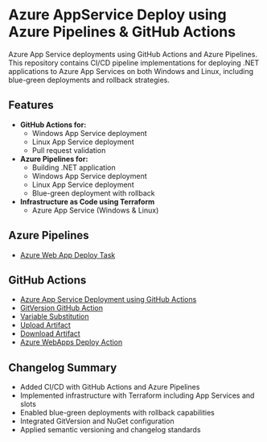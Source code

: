 # Azure AppService Deploy using Azure Pipelines & GitHub Actions

Azure App Service deployments using GitHub Actions and Azure Pipelines.
This repository contains CI/CD pipeline implementations for deploying .NET applications
to Azure App Services on both Windows and Linux,
including blue-green deployments and rollback strategies.

## Features

- **GitHub Actions for:**
    - Windows App Service deployment
    - Linux App Service deployment
    - Pull request validation
- **Azure Pipelines for:**
    - Building .NET application
    - Windows App Service deployment
    - Linux App Service deployment
    - Blue-green deployment with rollback
- **Infrastructure as Code using Terraform**
    - Azure App Service (Windows & Linux)

## Azure Pipelines

- [Azure Web App Deploy Task](https://learn.microsoft.com/en-us/azure/devops/pipelines/tasks/reference/azure-rm-web-app-deployment-v4?view=azure-pipelines)

## GitHub Actions

- [Azure App Service Deployment using GitHub Actions](https://learn.microsoft.com/en-us/azure/app-service/deploy-github-actions?tabs=applevel)
- [GitVersion GitHub Action](https://github.com/GitTools/actions/blob/main/docs/examples/github/gitversion/setup.md)
- [Variable Substitution](https://github.com/devops-actions/variable-substitution)
- [Upload Artifact](https://github.com/actions/upload-artifact)
- [Download Artifact](https://github.com/actions/download-artifact)
- [Azure WebApps Deploy Action](https://github.com/Azure/webapps-deploy)

## Changelog Summary

- Added CI/CD with GitHub Actions and Azure Pipelines
- Implemented infrastructure with Terraform including App Services and slots
- Enabled blue-green deployments with rollback capabilities
- Integrated GitVersion and NuGet configuration
- Applied semantic versioning and changelog standards
